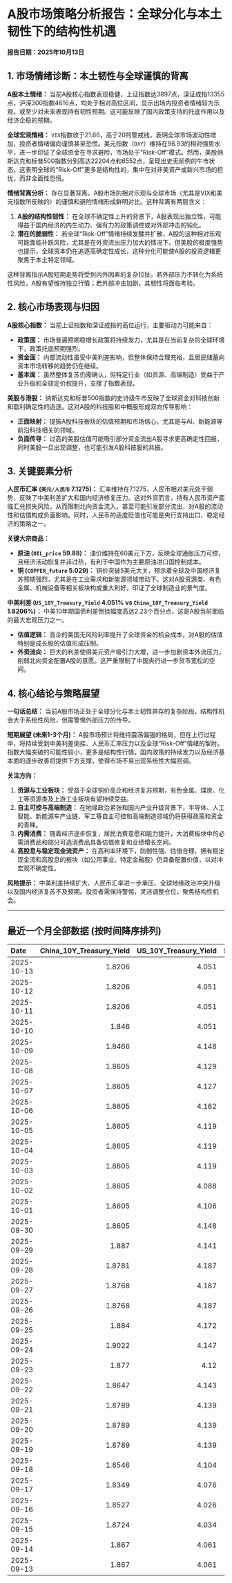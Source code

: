 # A股市场策略分析报告：全球分化与本土韧性下的结构性机遇

**报告日期：2025年10月13日**

## 1. 市场情绪诊断：本土韧性与全球谨慎的背离

**A股本土情绪：** 当前A股核心指数表现稳健，上证指数达3897点，深证成指13355点，沪深300指数4616点，均处于相对高位区间，显示出场内投资者情绪较为乐观，或至少对未来表现持有韧性预期。这可能反映了国内政策支持的托底作用以及经济企稳的预期。

**全球宏观情绪：** `VIX`指数收于21.66，高于20的警戒线，表明全球市场波动性增加，投资者情绪偏向谨慎甚至恐慌。美元指数（`DXY`）维持在98.93的相对强势水平，进一步印证了全球资金在寻求避险，市场处于“Risk-Off”模式。然而，美股纳斯达克和标普500指数分别高达22204点和6552点，呈现出史无前例的牛市状态，这表明全球的“Risk-Off”更多是结构性的，集中在对非美资产或新兴市场的担忧，而非全面性恐慌。

**情绪背离分析：** 存在显著背离。A股市场的相对乐观与全球市场（尤其是VIX和美元指数所反映的）的谨慎和避险情绪形成鲜明对比。这种背离有两层含义：
1.  **A股的结构性韧性：** 在全球不确定性上升的背景下，A股表现出独立性，可能得益于国内经济的内生动力、强有力的政策调控或对外部冲击的钝化。
2.  **潜在的脆弱性：** 若全球“Risk-Off”情绪持续发酵并扩散，A股的这种相对乐观可能面临补跌风险，尤其是在外资流出压力加大的情况下。但美股的极度强势也提示，全球资本仍在追逐高确定性成长，这种分化可能使A股的投资逻辑更聚焦于本土特定领域。

这种背离指示A股短期走势将受到内外因素的复杂拉扯。若外部压力不转化为系统性风险，A股有望维持独立行情；若外部冲击加剧，其韧性将面临考验。

## 2. 核心市场表现与归因

**A股核心指数：** 当前上证指数和深证成指的高位运行，主要驱动力可能来自：
*   **政策面：** 市场普遍预期稳增长政策将持续发力，尤其是在当前复杂的全球环境下，政策托底预期强烈。
*   **资金面：** 内部流动性虽受中美利差影响，但整体保持合理充裕，且居民储蓄向资本市场转移的趋势仍在继续。
*   **基本面：** 虽然整体复苏仍需确认，但特定行业（如资源、高端制造）受益于产业升级和全球定价权提升，支撑了指数表现。

**美股与港股：** 纳斯达克和标普500指数的史诗级牛市反映了全球资金对科技创新和盈利确定性的追逐。这对A股的科技股和中概股形成双向传导影响：
*   **正面映射：** 提振A股科技板块的估值预期和市场信心，尤其是与AI、新能源等前沿科技相关的领域。
*   **负面传导：** 过高的美股估值可能吸引部分资金流出A股寻求更高确定性回报，同时美股一旦出现调整，也可能引发A股科技股的共振。

## 3. 关键要素分析

**人民币汇率 (`美元/人民币` 7.1275)：** 汇率维持在7.1275，人民币相对美元处于弱势，反映了中美利差扩大和国内经济修复压力。这对外资而言，持有人民币资产面临汇兑损失风险，从而限制北向资金流入，甚至可能引发部分流出，对A股的流动性和估值构成负面影响。同时，人民币的适度贬值也可能是央行支持出口、稳定经济的策略之一。

**关键大宗商品：**
*   **原油 (`OIL_price` 59.88)：** 油价维持在60美元下方，反映全球通胀压力可控，且经济活动恢复并非过热，有利于中国作为主要原油进口国控制成本。
*   **铜 (`COPPER_future` 5.029)：** 铜价突破5美元大关，预示着全球及中国经济复苏预期强烈，尤其是在工业需求和新能源领域带动下。这对A股资源类、有色金属、机械设备等相关板块构成重大利好，印证了全球制造业的景气度。

**中美利差 (`US_10Y_Treasury_Yield` 4.051% vs `China_10Y_Treasury_Yield` 1.8206%)：** 中美10年期国债利差倒挂幅度高达2.23个百分点，这是A股当前面临的最大宏观压力之一。
*   **估值逻辑：** 高企的美国无风险利率提升了全球资金的机会成本，对A股的估值特别是成长股的估值形成压制。
*   **外资流向：** 巨大的利差使得美元资产吸引力大增，进一步加剧资本外流压力，削弱北向资金配置A股的意愿。这严重限制了中国央行进一步货币宽松的空间。

## 4. 核心结论与策略展望

**一句话总结：** 当前A股市场正处于全球分化与本土韧性并存的复杂阶段，结构性机会大于系统性风险，但需警惕外部压力的传导。

**短期展望 (未来1-3个月)：**
A股市场预计将维持震荡偏强的格局，但在上行过程中，将持续受到中美利差倒挂、人民币汇率压力以及全球“Risk-Off”情绪的掣肘。指数大幅突破的可能性较小，更多是结构性行情。国内政策的持续发力以及经济基本面的逐步改善将提供下方支撑，使得市场不易出现系统性大幅回调。

**关注方向：**
1.  **资源与工业板块：** 受益于全球铜价高企和经济复苏预期，有色金属、煤炭、化工等资源类及上游工业板块有望持续受益。
2.  **自主可控与高端制造：** 在地缘政治紧张和国内产业升级背景下，半导体、人工智能、新能源车产业链、军工等自主可控和高端制造领域仍将获得政策和资金的青睐。
3.  **内需消费：** 随着经济逐步恢复，居民消费意愿和能力提升，大消费板块中的必需消费品和部分可选消费品具备估值修复和业绩增长空间。
4.  **高股息与稳定现金流资产：** 在高利率环境下，防御性强、估值合理、拥有稳定现金流和高股息的板块（如公用事业、特定金融股）仍具备配置价值，以对冲宏观不确定性。

**风险提示：** 中美利差持续扩大、人民币汇率进一步承压、全球地缘政治冲突升级以及国内经济复苏不及预期。投资者需保持警惕，灵活调整仓位，聚焦结构性机会。

---

## 最近一个月全部数据 (按时间降序排列)

| Date       |   China_10Y_Treasury_Yield |   US_10Y_Treasury_Yield |   Shanghai_Composite_Index |   CSI_300_Index |   Shenzhen_Component_Index |   GOLD_spot_price |   OIL_price |   ALUMINUM_future |   BTC_price |   USD_CNY_exchange_rate |   Commodity_Index_ETF |   US_Dollar_Index |   ETH_price |   LEAN_HOGS_future |   COPPER_future |   High_Yield_Bond_ETF |   LIVE_CATTLE_future |   GOLD_near_month_future |   NATURAL_GAS_future |   PLATINUM_future |   SILVER_future |   Long_Term_Treasury_ETF |   CORN_future |   SOYBEANS_future |   WHEAT_future |   SP500_close |   NASDAQ_close |   VIX_close |   GOLD_basis_spot_vs_near |
|:-----------|---------------------------:|------------------------:|---------------------------:|----------------:|---------------------------:|------------------:|------------:|------------------:|------------:|------------------------:|----------------------:|------------------:|------------:|-------------------:|----------------:|----------------------:|---------------------:|-------------------------:|---------------------:|------------------:|----------------:|-------------------------:|--------------:|------------------:|---------------:|--------------:|---------------:|------------:|--------------------------:|
| 2025-10-13 |                     1.8206 |                   4.051 |                    3897.03 |         4616.83 |                    13355.4 |            4067.8 |       59.88 |           2682.75 |      115431 |                  7.1275 |                 22.07 |            98.927 |     4168.11 |             83.95  |          5.029  |               79.95   |              242.6   |                   4068.3 |                3.128 |            1662   |          48.915 |                  90.62   |        413    |           1023.25 |         498.5  |       6552.51 |        22204.4 |       21.66 |                 -0.5      |
| 2025-10-12 |                     1.8206 |                   4.051 |                    3897.03 |         4616.83 |                    13355.4 |            4067.8 |       59.88 |           2682.75 |      110808 |                  7.1275 |                 22.07 |            98.927 |     3750.61 |             83.95  |          5.029  |               79.95   |              242.6   |                   4068.3 |                3.128 |            1662   |          48.915 |                  90.62   |        413    |           1023.25 |         498.5  |       6552.51 |        22204.4 |       21.66 |                 -0.5      |
| 2025-10-11 |                     1.8206 |                   4.051 |                    3897.03 |         4616.83 |                    13355.4 |            3975.9 |       58.9  |           2603.5  |      110808 |                  7.1275 |                 22.07 |            98.98  |     3750.61 |             83.95  |          4.8485 |               79.95   |              242.6   |                   3975.9 |                3.106 |            1600.7 |          46.938 |                  90.62   |        413    |           1006.75 |         498.5  |       6552.51 |        22204.4 |       21.66 |                  0        |
| 2025-10-10 |                     1.846  |                   4.051 |                    3897.03 |         4616.83 |                    13355.4 |            3975.9 |       58.9  |           2603.5  |      113214 |                  7.1275 |                 22.07 |            98.98  |     3843.01 |             83.95  |          4.8485 |               79.95   |              242.6   |                   3975.9 |                3.106 |            1600.7 |          46.938 |                  90.62   |        413    |           1006.75 |         498.5  |       6552.51 |        22204.4 |       21.66 |                  0        |
| 2025-10-09 |                     1.8466 |                   4.148 |                    3933.97 |         4709.48 |                    13725.6 |            3946.3 |       61.51 |           2727.75 |      121706 |                  7.1185 |                 22.55 |            99.54  |     4369.14 |             97     |          5.0755 |               80.42   |              235.025 |                   3946.3 |                3.269 |            1634.1 |          46.85  |                  89.18   |        418.25 |           1022.25 |         506.5  |       6735.11 |        23024.6 |       16.43 |                  0        |
| 2025-10-08 |                     1.8605 |                   4.129 |                    3882.78 |         4640.69 |                    13526.5 |            4043.3 |       62.55 |           2681.25 |      123355 |                  7.119  |                 22.76 |            98.85  |     4527.65 |             97.625 |          5.046  |               80.65   |              233.85  |                   4043.3 |                3.333 |            1678   |          48.656 |                  89.25   |        422    |           1029.5  |         507.25 |       6753.72 |        23043.4 |       16.3  |                  0        |
| 2025-10-07 |                     1.8605 |                   4.127 |                    3882.78 |         4640.69 |                    13526.5 |            3976.6 |       61.73 |           2662    |      121451 |                  7.119  |                 22.73 |            98.58  |     4451.15 |             97.85  |          5.048  |               80.77   |              233.1   |                   3976.6 |                3.498 |            1626.6 |          47.179 |                  89.18   |        419.75 |           1022    |         506.75 |       6714.59 |        22788.4 |       17.24 |                  0        |
| 2025-10-06 |                     1.8605 |                   4.162 |                    3882.78 |         4640.69 |                    13526.5 |            3948.5 |       61.69 |           2636.25 |      124753 |                  7.119  |                 22.64 |            98.11  |     4687.77 |             98.325 |          4.987  |               80.86   |              231.875 |                   3948.5 |                3.357 |            1634.9 |          48.082 |                  88.67   |        421.75 |           1017.75 |         512.75 |       6740.28 |        22941.7 |       16.37 |                  0        |
| 2025-10-05 |                     1.8605 |                   4.119 |                    3882.78 |         4640.69 |                    13526.5 |            3880.8 |       60.88 |           2612.75 |      123513 |                  7.119  |                 22.41 |            97.72  |     4515.42 |             98.975 |          5.058  |               80.84   |              231.025 |                   3880.8 |                3.324 |            1619.3 |          47.597 |                  89.38   |        419    |           1018    |         515.25 |       6715.79 |        22780.5 |       16.65 |                  0        |
| 2025-10-04 |                     1.8605 |                   4.119 |                    3882.78 |         4640.69 |                    13526.5 |            3880.8 |       60.88 |           2612.75 |      122425 |                  7.119  |                 22.41 |            97.72  |     4489.2  |             98.975 |          5.058  |               80.84   |              231.025 |                   3880.8 |                3.324 |            1619.3 |          47.597 |                  89.38   |        419    |           1018    |         515.25 |       6715.79 |        22780.5 |       16.65 |                  0        |
| 2025-10-03 |                     1.8605 |                   4.119 |                    3882.78 |         4640.69 |                    13526.5 |            3880.8 |       60.88 |           2612.75 |      122267 |                  7.119  |                 22.41 |            97.72  |     4514.87 |             98.975 |          5.058  |               80.84   |              231.025 |                   3880.8 |                3.324 |            1619.3 |          47.597 |                  89.38   |        419    |           1018    |         515.25 |       6715.79 |        22780.5 |       16.65 |                  0        |
| 2025-10-02 |                     1.8605 |                   4.088 |                    3882.78 |         4640.69 |                    13526.5 |            3839.7 |       60.48 |           2596.5  |      120681 |                  7.119  |                 22.34 |            97.85  |     4487.92 |             98.675 |          4.898  |               80.93   |              230.525 |                   3839.7 |                3.442 |            1563.8 |          46     |                  89.55   |        421.75 |           1023.75 |         514.75 |       6715.35 |        22844.1 |       16.63 |                  0        |
| 2025-10-01 |                     1.8605 |                   4.106 |                    3882.78 |         4640.69 |                    13526.5 |            3867.5 |       61.78 |           2597.5  |      118649 |                  7.119  |                 22.49 |            97.71  |     4351.11 |             98.425 |          4.8305 |               80.96   |              231.1   |                   3867.5 |                3.476 |            1569.9 |          47.29  |                  89.29   |        416.5  |           1013    |         509.25 |       6711.2  |        22755.2 |       16.29 |                  0        |
| 2025-09-30 |                     1.8605 |                   4.148 |                    3882.78 |         4640.69 |                    13526.5 |            3840.8 |       62.37 |           2594    |      114056 |                  7.1194 |                 22.53 |            97.77  |     4145.96 |             99.85  |          4.805  |               80.809  |              231.85  |                   3840.8 |                3.303 |            1584.6 |          46.253 |                  89.06   |        415.5  |           1001.75 |         508    |       6688.46 |        22660   |       16.28 |                  0        |
| 2025-09-29 |                     1.887  |                   4.141 |                    3862.53 |         4620.05 |                    13479.4 |            3820.9 |       63.45 |           2583.5  |      114400 |                  7.1328 |                 22.62 |            97.91  |     4217.34 |            101.15  |          4.841  |               80.8389 |              231.325 |                   3820.9 |                3.267 |            1609.3 |          46.612 |                  89.3191 |        421.5  |           1010.5  |         519.5  |       6661.21 |        22591.2 |       16.12 |                  0        |
| 2025-09-28 |                     1.8781 |                   4.187 |                    3828.11 |         4550.05 |                    13209   |            3775.3 |       65.72 |           2544.75 |      112123 |                  7.1338 |                 22.81 |            98.15  |     4141.48 |            101.5   |          4.7155 |               80.6995 |              231.8   |                   3776.2 |                2.835 |            1582.7 |          46.221 |                  88.5916 |        422    |           1013.75 |         519.75 |       6643.7  |        22484.1 |       15.29 |                 -0.899902 |
| 2025-09-27 |                     1.8768 |                   4.187 |                    3828.11 |         4550.05 |                    13209   |            3775.3 |       65.72 |           2544.75 |      109682 |                  7.1338 |                 22.81 |            98.15  |     4018.66 |            101.5   |          4.7155 |               80.6995 |              231.8   |                   3776.2 |                2.835 |            1582.7 |          46.221 |                  88.5916 |        422    |           1013.75 |         519.75 |       6643.7  |        22484.1 |       15.29 |                 -0.899902 |
| 2025-09-26 |                     1.8768 |                   4.187 |                    3828.11 |         4550.05 |                    13209   |            3775.3 |       65.72 |           2544.75 |      109713 |                  7.1338 |                 22.81 |            98.15  |     4035.89 |            101.5   |          4.7155 |               80.6995 |              231.8   |                   3776.2 |                2.835 |            1582.7 |          46.221 |                  88.5916 |        422    |           1013.75 |         519.75 |       6643.7  |        22484.1 |       15.29 |                 -0.899902 |
| 2025-09-25 |                     1.884  |                   4.172 |                    3853.3  |         4593.49 |                    13445.9 |            3736.9 |       64.98 |           2551    |      109049 |                  7.1315 |                 22.8  |            98.55  |     3868.33 |            100.1   |          4.7    |               80.5403 |              232.05  |                   3738.7 |                2.904 |            1530.7 |          44.697 |                  88.6714 |        425.75 |           1012.25 |         527    |       6604.72 |        22384.7 |       16.74 |                 -1.80005  |
| 2025-09-24 |                     1.9022 |                   4.147 |                    3853.64 |         4566.07 |                    13356.1 |            3732.1 |       64.99 |           2533.5  |      113329 |                  7.1116 |                 22.64 |            97.87  |     4153.47 |             99.425 |          4.7525 |               80.7692 |              234.05  |                   3735   |                2.858 |            1484.5 |          43.777 |                  88.6714 |        424.25 |           1009    |         519.5  |       6637.97 |        22497.9 |       16.18 |                 -2.8999   |
| 2025-09-23 |                     1.877  |                   4.12  |                    3821.83 |         4519.78 |                    13119.8 |            3780.6 |       63.41 |           2522    |      112014 |                  7.114  |                 22.49 |            97.26  |     4165.5  |            100.525 |          4.5845 |               80.8787 |              235.6   |                   3784.2 |                2.853 |            1504.2 |          44.192 |                  89.0102 |        426.25 |           1012    |         520.5  |       6656.92 |        22573.5 |       16.64 |                 -3.59985  |
| 2025-09-22 |                     1.8647 |                   4.143 |                    3828.58 |         4522.61 |                    13158   |            3740.7 |       62.64 |           2530.25 |      112749 |                  7.1129 |                 22.26 |            97.33  |     4202.88 |             98.8   |          4.573  |               80.9384 |              237.15  |                   3744.8 |                2.806 |            1423.7 |          43.799 |                  88.3923 |        421.75 |           1011    |         510.75 |       6693.75 |        22789   |       16.1  |                 -4.1001   |
| 2025-09-21 |                     1.8789 |                   4.139 |                    3820.09 |         4501.92 |                    13070.9 |            3671.5 |       62.68 |           2559.75 |      115306 |                  7.1129 |                 22.26 |            97.64  |     4451.33 |             97.975 |          4.569  |               80.8787 |              233.575 |                   3676   |                2.888 |            1414.3 |          42.536 |                  88.7112 |        424    |           1025.5  |         522.5  |       6664.36 |        22631.5 |       15.45 |                 -4.5      |
| 2025-09-20 |                     1.8789 |                   4.139 |                    3820.09 |         4501.92 |                    13070.9 |            3671.5 |       62.68 |           2559.75 |      115722 |                  7.1129 |                 22.26 |            97.64  |     4482.27 |             97.975 |          4.569  |               80.8787 |              233.575 |                   3676   |                2.888 |            1414.3 |          42.536 |                  88.7112 |        424    |           1025.5  |         522.5  |       6664.36 |        22631.5 |       15.45 |                 -4.5      |
| 2025-09-19 |                     1.8789 |                   4.139 |                    3820.09 |         4501.92 |                    13070.9 |            3671.5 |       62.68 |           2559.75 |      115689 |                  7.1129 |                 22.26 |            97.64  |     4470.92 |             97.975 |          4.569  |               80.8787 |              233.575 |                   3676   |                2.888 |            1414.3 |          42.536 |                  88.7112 |        424    |           1025.5  |         522.5  |       6664.36 |        22631.5 |       15.45 |                 -4.5      |
| 2025-09-18 |                     1.8546 |                   4.104 |                    3831.66 |         4498.11 |                    13075.7 |            3643.7 |       63.57 |           2579    |      117137 |                  7.1033 |                 22.44 |            97.35  |     4589.92 |             97.475 |          4.541  |               80.8488 |              232.375 |                   3648.7 |                2.939 |            1397.4 |          41.707 |                  88.8806 |        423.75 |           1037.5  |         524.25 |       6631.96 |        22470.7 |       15.7  |                 -5        |
| 2025-09-17 |                     1.8349 |                   4.076 |                    3876.34 |         4551.02 |                    13215.5 |            3681.8 |       64.05 |           2583.75 |      116469 |                  7.1142 |                 22.54 |            96.87  |     4592.73 |             97.325 |          4.571  |               80.6697 |              231.1   |                   3688   |                3.1   |            1372.7 |          41.722 |                  89.8074 |        426.75 |           1043.75 |         528.25 |       6600.35 |        22261.3 |       15.72 |                 -6.19995  |
| 2025-09-16 |                     1.8527 |                   4.026 |                    3861.86 |         4523.34 |                    13064   |            3688.9 |       64.52 |           2614.75 |      116843 |                  7.1185 |                 22.78 |            96.63  |     4503.56 |             97.375 |          4.633  |               80.7493 |              233.45  |                   3695.5 |                3.103 |            1398.5 |          42.471 |                  90.0366 |        429.5  |           1049.75 |         534    |       6606.76 |        22334   |       16.36 |                 -6.6001   |
| 2025-09-15 |                     1.8724 |                   4.034 |                    3860.5  |         4533.06 |                    13005.8 |            3682.2 |       63.3  |           2591    |      115445 |                  7.1242 |                 22.55 |            97.3   |     4526.82 |             97.525 |          4.6555 |               80.809  |              234.6   |                   3689.5 |                3.043 |            1412.8 |          42.517 |                  89.8473 |        423.25 |           1042.75 |         525    |       6615.28 |        22348.8 |       15.69 |                 -7.30005  |
| 2025-09-14 |                     1.867  |                   4.061 |                    3870.6  |         4522    |                    12924.1 |            3649.4 |       62.69 |           2583.75 |      115408 |                  7.1184 |                 22.35 |            97.55  |     4609.6  |             97.125 |          4.5885 |               80.5801 |              229.975 |                   3657.3 |                2.941 |            1407.3 |          42.387 |                  89.638  |        399    |           1025.75 |         503    |       6584.29 |        22141.1 |       14.76 |                 -7.90015  |
| 2025-09-13 |                     1.867  |                   4.061 |                    3870.6  |         4522    |                    12924.1 |            3649.4 |       62.69 |           2583.75 |      115951 |                  7.1184 |                 22.35 |            97.55  |     4668.18 |             97.125 |          4.5885 |               80.5801 |              229.975 |                   3657.3 |                2.941 |            1407.3 |          42.387 |                  89.638  |        399    |           1025.75 |         503    |       6584.29 |        22141.1 |       14.76 |                 -7.90015  |